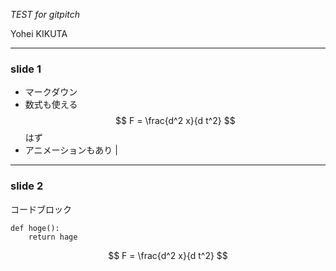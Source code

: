 *TEST for gitpitch*

Yohei KIKUTA

---
### slide 1

- マークダウン
- 数式も使える　$$ F = \frac{d^2 x}{d t^2} $$ はず
- アニメーションもあり |

---
### slide 2

コードブロック

```
def hoge():
    return hage
```

$$ F = \frac{d^2 x}{d t^2} $$
